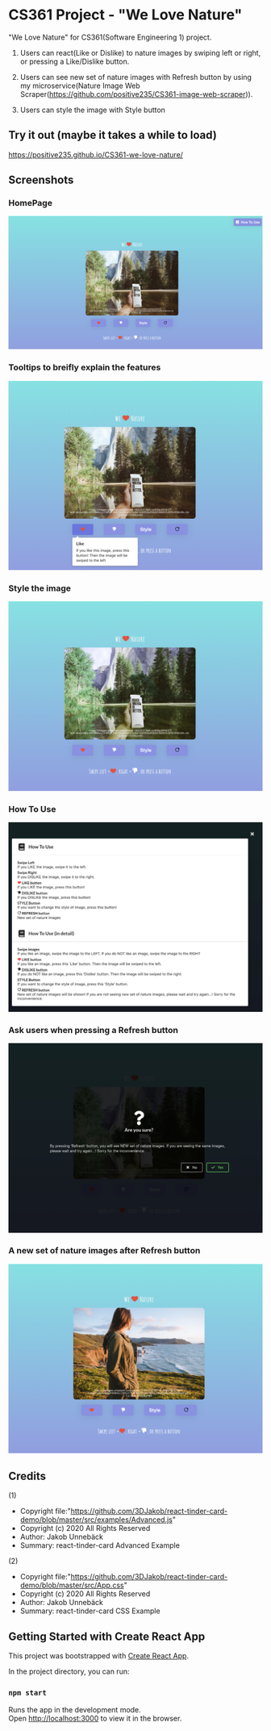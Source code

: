 # CS361 Project - "We Love Nature"

"We Love Nature" for CS361(Software Engineering 1) project. 

1. Users can react(Like or Dislike) to nature images by swiping left or right, or pressing a Like/Dislike button. 

2. Users can see new set of nature images with Refresh button by using my microservice(Nature Image Web Scraper(https://github.com/positive235/CS361-image-web-scraper)). 

3. Users can style the image with Style button 

## Try it out (maybe it takes a while to load)

https://positive235.github.io/CS361-we-love-nature/

## Screenshots

### HomePage
![basic](screenshots/basic.png)

### Tooltips to breifly explain the features
![tooltip](screenshots/tooltip.png)

### Style the image 
![after styling](screenshots/afterStyling.png)

### How To Use
![how to use](screenshots/how-to-use.png)

### Ask users when pressing a Refresh button
![ask users when pressing a Refresh button](screenshots/refresh.png)

### A new set of nature images after Refresh button
![after Refresh button](screenshots/afterRefresh.png)

## Credits

(1)
- Copyright file:"https://github.com/3DJakob/react-tinder-card-demo/blob/master/src/examples/Advanced.js" 
- Copyright (c) 2020 All Rights Reserved
- Author: Jakob Unnebäck
- Summary: react-tinder-card Advanced Example

(2)
- Copyright file:"https://github.com/3DJakob/react-tinder-card-demo/blob/master/src/App.css" 
- Copyright (c) 2020 All Rights Reserved
- Author: Jakob Unnebäck
- Summary: react-tinder-card CSS Example 

## Getting Started with Create React App

This project was bootstrapped with [Create React App](https://github.com/facebook/create-react-app).

In the project directory, you can run:

### `npm start`

Runs the app in the development mode.\
Open [http://localhost:3000](http://localhost:3000) to view it in the browser.